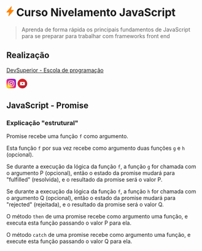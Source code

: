 # ![DevSuperior logo](https://raw.githubusercontent.com/devsuperior/bds-assets/main/ds/devsuperior-logo-small.png) Curso Nivelamento JavaScript
>  Aprenda de forma rápida os principais fundamentos de JavaScript para se preparar para trabalhar com frameworks front end

## Realização
[DevSuperior - Escola de programação](https://devsuperior.com.br)

[![DevSuperior no Instagram](https://raw.githubusercontent.com/devsuperior/bds-assets/main/ds/ig-icon.png)](https://instagram.com/devsuperior.ig)
[![DevSuperior no Youtube](https://raw.githubusercontent.com/devsuperior/bds-assets/main/ds/yt-icon.png)](https://youtube.com/devsuperior)

## JavaScript - Promise

### Explicação "estrutural"

Promise recebe uma função `f` como argumento.

Esta função `f` por sua vez recebe como argumento duas funções `g` e `h` (opcional).

Se durante a execução da lógica da função `f`, a função `g` for chamada com o argumento P (opcional), então o estado da promise mudará para "fulfilled" (resolvida), e o resultado da promise será o valor P. 

Se durante a execução da lógica da função `f`, a função `h` for chamada com o argumento Q (opcional), então o estado da promise mudará para "rejected" (rejeitada), e o resultado da promise será o valor Q. 

O método `then` de uma promise recebe como argumento uma função, e executa esta função passando o valor P para ela.

O método `catch` de uma promise recebe como argumento uma função, e execute esta função passando o valor Q para ela.
